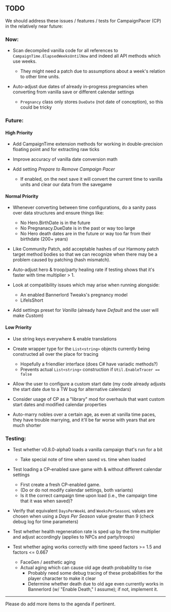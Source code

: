 ## TODO

We should address these issues / features / tests for CampaignPacer (CP) in the relatively near future:

### Now:

- Scan decompiled vanilla code for all references to `CampaignTime.ElapsedWeeksUntilNow` and indeed all API methods which use weeks.
  - They might need a patch due to assumptions about a week's relation to other time units.

- Auto-adjust due dates of already in-progress pregnancies when converting from vanilla save or different calendar settings
  - `Pregnancy` class only stores `DueDate` (not date of conception), so this could be tricky


### Future:

#### High Priority

- Add CampaignTime extension methods for working in double-precision floating point and for extracting raw ticks

- Improve accuracy of vanilla date conversion math

- Add setting *Prepare to Remove Campaign Pacer*
  - If enabled, on the next save it will convert the current time to vanilla units and clear our data from the savegame


#### Normal Priority

- Whenever converting between time configurations, do a sanity pass over data structures and ensure things like:
  - No Hero.BirthDate is in the future
  - No Pregnanacy.DueDate is in the past or way too large
  - No Hero death dates are in the future or way too far from their birthdate (200+ years)

- Like Community Patch, add acceptable hashes of our Harmony patch target method bodies so that we can recognize when there may be a problem caused by patching (hash mismatch).

- Auto-adjust hero & troop/party healing rate if testing shows that it's faster with time multiplier > 1.

- Look at compatibility issues which may arise when running alongside:
  - An enabled Bannerlord Tweaks's pregnancy model
  - LifeIsShort

- Add settings preset for *Vanilla* (already have *Default* and the user will make *Custom*)


#### Low Priority

- Use string keys everywhere & enable translations

- Create wrapper type for the `List<string>` objects currently being constructed all over the place for tracing
  - Hopefully a friendlier interface (does C# have variadic methods?)
  - Prevents actual `List<string>` construction if `Util.EnableTracer == false`

- Allow the user to configure a custom start date (my code already adjusts the start date due to a TW bug for alternative calendars)

- Consider usage of CP as a "library" mod for overhauls that want custom start dates and modified calendar properties

- Auto-marry nobles over a certain age, as even at vanilla time paces, they have trouble marrying, and it'll be far worse with years that are much shorter


### Testing:

- Test whether v0.8.0-alpha0 loads a vanilla campaign that's run for a bit
  - Take special note of time when saved vs. time when loaded

- Test loading a CP-enabled save game with & without different calendar settings
  - First create a fresh CP-enabled game.
  - (Do or do not modify calendar settings, both variants)
  - Is it the correct campaign time upon load (i.e., the campaign time that it was when saved)?

- Verify that equivalent `DaysPerWeekL` and `WeeksPerSeasonL` values are chosen when using a *Days Per Season* value greater than 9 (check debug log for time parameters)

- Test whether health regeneration rate is sped up by the time multiplier and adjust accordingly (applies to NPCs and party/troops)

- Test whether aging works correctly with time speed factors >= 1.5 and factors <= 0.667
  - FaceGen / aesthetic aging
  - Actual aging which can cause old age death probability to rise
    - Probably need some debug tracing of these probabilities for the player character to make it clear
    - Determine whether death due to old age even currently works in Bannerlord (w/ "Enable Death," I assume); if not, implement it.

---

Please do add more items to the agenda if pertinent.
